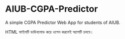 # AIUB-CGPA-Predictor
A simple CGPA Predictor Web App for students of AIUB.

HTML ফাইলটি ডাউনলোড করে ওপেন করলেই অ্যাপটি চলবে।
